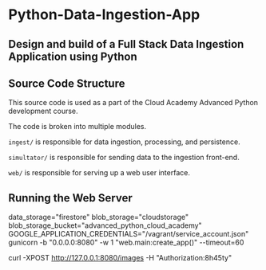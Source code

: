 # Python-Data-Ingestion-App

## Design and build of a Full Stack Data Ingestion Application using Python

## Source Code Structure

This source code is used as a part of the Cloud Academy Advanced Python development course.

The code is broken into multiple modules.

`ingest/` is responsible for data ingestion, processing, and persistence.

`simultator/` is responsible for sending data to the ingestion front-end.

`web/` is responsible for serving up a web user interface.

## Running the Web Server

data_storage="firestore" blob_storage="cloudstorage" blob_storage_bucket="advanced_python_cloud_academy" GOOGLE_APPLICATION_CREDENTIALS="/vagrant/service_account.json"  gunicorn -b "0.0.0.0:8080" -w 1 "web.main:create_app()" --timeout=60

curl -XPOST <http://127.0.0.1:8080/images> -H "Authorization:8h45ty"
